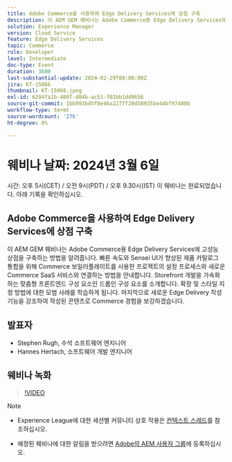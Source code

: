 ```yaml
---
title: Adobe Commerce을 사용하여 Edge Delivery Services에 상점 구축
description: 이 AEM GEM 웨비나는 Adobe Commerce용 Edge Delivery Services에 고성능 상점을 구축하는 방법을 알려줍니다. 빠른 속도와 Sensei UI가 향상된 제품 카탈로그 통합을 위해 Commerce 보일러플레이트를 사용한 프로젝트의 설정 프로세스와 새로운 Commerce SaaS 서비스와 연결하는 방법을 안내합니다. Storefront 개발을 가속화하는 맞춤형 프론트엔드 구성 요소인 드롭인 구성 요소를 소개합니다. 확장 및 스타일 지정 방법에 대한 모범 사례를 학습하게 됩니다. 마지막으로 새로운 Edge Delivery 작성 기능을 강조하여 작성된 콘텐츠로 Commerce 경험을 보강하겠습니다.
solution: Experience Manager
version: Cloud Service
feature: Edge Delivery Services
topic: Commerce
role: Developer
level: Intermediate
doc-type: Event
duration: 3600
last-substantial-update: 2024-02-29T00:00:00Z
jira: KT-15066
thumbnail: KT-15066.jpeg
exl-id: 6294fa1b-4807-484b-ac51-f01bb1dd9656
source-git-commit: 1bb993b45f8e46a227ff20d58935be44bf97480b
workflow-type: tm+mt
source-wordcount: '276'
ht-degree: 0%

---
```


# 웨비나 날짜: 2024년 3월 6일

시간: 오후 5시(CET) / 오전 9시(PDT) / 오후 9.30시(IST)
이 웨비나는 완료되었습니다. 아래 기록을 확인하십시오.

## Adobe Commerce을 사용하여 Edge Delivery Services에 상점 구축

이 AEM GEM 웨비나는 Adobe Commerce용 Edge Delivery Services에 고성능 상점을 구축하는 방법을 알려줍니다. 빠른 속도와 Sensei UI가 향상된 제품 카탈로그 통합을 위해 Commerce 보일러플레이트를 사용한 프로젝트의 설정 프로세스와 새로운 Commerce SaaS 서비스와 연결하는 방법을 안내합니다. Storefront 개발을 가속화하는 맞춤형 프론트엔드 구성 요소인 드롭인 구성 요소를 소개합니다. 확장 및 스타일 지정 방법에 대한 모범 사례를 학습하게 됩니다. 마지막으로 새로운 Edge Delivery 작성 기능을 강조하여 작성된 콘텐츠로 Commerce 경험을 보강하겠습니다.

## 발표자

* Stephen Rugh, 수석 소프트웨어 엔지니어
* Hannes Hertach, 소프트웨어 개발 엔지니어

## 웨비나 녹화

>[!VIDEO](https://video.tv.adobe.com/v/3427729)

>[!NOTE]
> 
>* Experience League에 대한 세션별 커뮤니티 상호 작용은 [컨텍스트 스레드](https://adobe.ly/48m4dEm)를 참조하십시오.
>
>* 예정된 웨비나에 대한 알림을 받으려면 [Adobe의 AEM 사용자 그룹](https://aem-augs.adobe.com/)에 등록하십시오.
